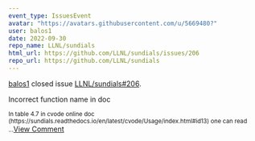 ```yaml
---
event_type: IssuesEvent
avatar: "https://avatars.githubusercontent.com/u/5669480?"
user: balos1
date: 2022-09-30
repo_name: LLNL/sundials
html_url: https://github.com/LLNL/sundials/issues/206
repo_url: https://github.com/LLNL/sundials
---
```


<a href='https://github.com/balos1' target='_blank'>balos1</a> closed issue <a href='https://github.com/LLNL/sundials/issues/206' target='_blank'>LLNL/sundials#206</a>.

<p>Incorrect function name in doc</p><small>In table 4.7 in cvode online doc (https://sundials.readthedocs.io/en/latest/cvode/Usage/index.html#id13) one can read...</small><a href='https://github.com/LLNL/sundials/issues/206' target='_blank'>View Comment</a>